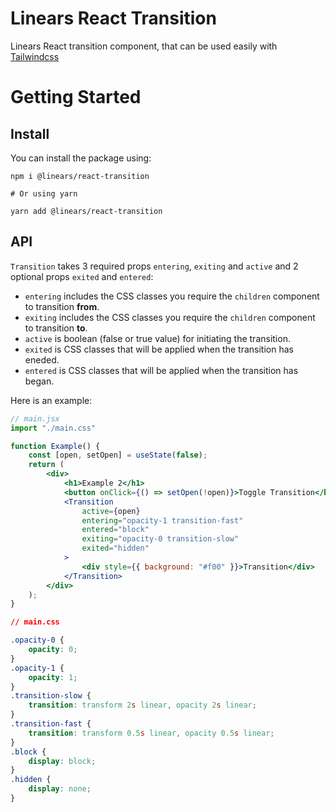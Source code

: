 # Linears React Transition
Linears React transition component, that can be used easily with [Tailwindcss](https://tailwindcss.com/) 

# Getting Started

## Install

You can install the package using:

```
npm i @linears/react-transition

# Or using yarn

yarn add @linears/react-transition

```

## API

`Transition` takes 3 required props `entering`, `exiting` and `active` and 2 optional props `exited` and `entered`:
- `entering` includes the CSS classes you require the `children` component to transition **from**.
- `exiting` includes the CSS classes you require the `children` component to transition **to**.
- `active` is boolean (false or true value) for initiating the transition.
- `exited` is CSS classes that will be applied when the transition has eneded.
- `entered` is CSS classes that will be applied when the transition has began.

Here is an example:
```jsx
// main.jsx
import "./main.css"

function Example() {
    const [open, setOpen] = useState(false);
    return (
        <div>
            <h1>Example 2</h1>
            <button onClick={() => setOpen(!open)}>Toggle Transition</button>
            <Transition
                active={open}
                entering="opacity-1 transition-fast"
                entered="block"
                exiting="opacity-0 transition-slow"
                exited="hidden"
            >
                <div style={{ background: "#f00" }}>Transition</div>
            </Transition>
        </div>
    );
}
```

```css
// main.css

.opacity-0 {
    opacity: 0;
}
.opacity-1 {
    opacity: 1;
}
.transition-slow {
    transition: transform 2s linear, opacity 2s linear;
}
.transition-fast {
    transition: transform 0.5s linear, opacity 0.5s linear;
}
.block {
    display: block;
}
.hidden {
    display: none;
}
```